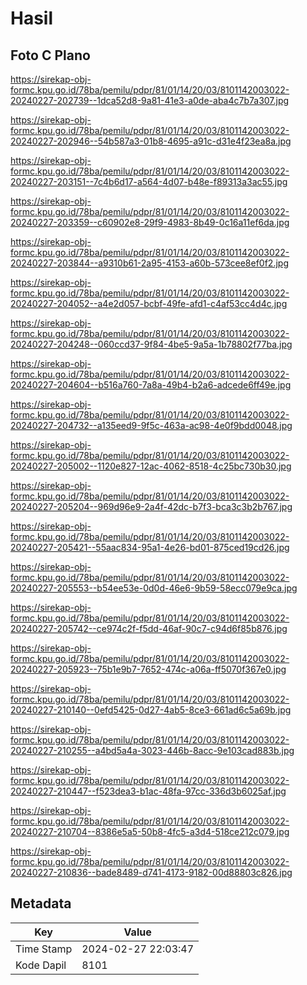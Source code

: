 # Hasil

## Foto C Plano

https://sirekap-obj-formc.kpu.go.id/78ba/pemilu/pdpr/81/01/14/20/03/8101142003022-20240227-202739--1dca52d8-9a81-41e3-a0de-aba4c7b7a307.jpg

https://sirekap-obj-formc.kpu.go.id/78ba/pemilu/pdpr/81/01/14/20/03/8101142003022-20240227-202946--54b587a3-01b8-4695-a91c-d31e4f23ea8a.jpg

https://sirekap-obj-formc.kpu.go.id/78ba/pemilu/pdpr/81/01/14/20/03/8101142003022-20240227-203151--7c4b6d17-a564-4d07-b48e-f89313a3ac55.jpg

https://sirekap-obj-formc.kpu.go.id/78ba/pemilu/pdpr/81/01/14/20/03/8101142003022-20240227-203359--c60902e8-29f9-4983-8b49-0c16a11ef6da.jpg

https://sirekap-obj-formc.kpu.go.id/78ba/pemilu/pdpr/81/01/14/20/03/8101142003022-20240227-203844--a9310b61-2a95-4153-a60b-573cee8ef0f2.jpg

https://sirekap-obj-formc.kpu.go.id/78ba/pemilu/pdpr/81/01/14/20/03/8101142003022-20240227-204052--a4e2d057-bcbf-49fe-afd1-c4af53cc4d4c.jpg

https://sirekap-obj-formc.kpu.go.id/78ba/pemilu/pdpr/81/01/14/20/03/8101142003022-20240227-204248--060ccd37-9f84-4be5-9a5a-1b78802f77ba.jpg

https://sirekap-obj-formc.kpu.go.id/78ba/pemilu/pdpr/81/01/14/20/03/8101142003022-20240227-204604--b516a760-7a8a-49b4-b2a6-adcede6ff49e.jpg

https://sirekap-obj-formc.kpu.go.id/78ba/pemilu/pdpr/81/01/14/20/03/8101142003022-20240227-204732--a135eed9-9f5c-463a-ac98-4e0f9bdd0048.jpg

https://sirekap-obj-formc.kpu.go.id/78ba/pemilu/pdpr/81/01/14/20/03/8101142003022-20240227-205002--1120e827-12ac-4062-8518-4c25bc730b30.jpg

https://sirekap-obj-formc.kpu.go.id/78ba/pemilu/pdpr/81/01/14/20/03/8101142003022-20240227-205204--969d96e9-2a4f-42dc-b7f3-bca3c3b2b767.jpg

https://sirekap-obj-formc.kpu.go.id/78ba/pemilu/pdpr/81/01/14/20/03/8101142003022-20240227-205421--55aac834-95a1-4e26-bd01-875ced19cd26.jpg

https://sirekap-obj-formc.kpu.go.id/78ba/pemilu/pdpr/81/01/14/20/03/8101142003022-20240227-205553--b54ee53e-0d0d-46e6-9b59-58ecc079e9ca.jpg

https://sirekap-obj-formc.kpu.go.id/78ba/pemilu/pdpr/81/01/14/20/03/8101142003022-20240227-205742--ce974c2f-f5dd-46af-90c7-c94d6f85b876.jpg

https://sirekap-obj-formc.kpu.go.id/78ba/pemilu/pdpr/81/01/14/20/03/8101142003022-20240227-205923--75b1e9b7-7652-474c-a06a-ff5070f367e0.jpg

https://sirekap-obj-formc.kpu.go.id/78ba/pemilu/pdpr/81/01/14/20/03/8101142003022-20240227-210140--0efd5425-0d27-4ab5-8ce3-661ad6c5a69b.jpg

https://sirekap-obj-formc.kpu.go.id/78ba/pemilu/pdpr/81/01/14/20/03/8101142003022-20240227-210255--a4bd5a4a-3023-446b-8acc-9e103cad883b.jpg

https://sirekap-obj-formc.kpu.go.id/78ba/pemilu/pdpr/81/01/14/20/03/8101142003022-20240227-210447--f523dea3-b1ac-48fa-97cc-336d3b6025af.jpg

https://sirekap-obj-formc.kpu.go.id/78ba/pemilu/pdpr/81/01/14/20/03/8101142003022-20240227-210704--8386e5a5-50b8-4fc5-a3d4-518ce212c079.jpg

https://sirekap-obj-formc.kpu.go.id/78ba/pemilu/pdpr/81/01/14/20/03/8101142003022-20240227-210836--bade8489-d741-4173-9182-00d88803c826.jpg


## Metadata

| Key        | Value               |
| ---------- | ------------------- |
| Time Stamp | 2024-02-27 22:03:47 |
| Kode Dapil | 8101                |



